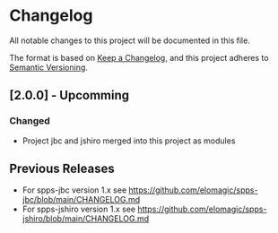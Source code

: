 # Changelog

All notable changes to this project will be documented in this file.

The format is based on [Keep a Changelog](https://keepachangelog.com/), and this project adheres 
to [Semantic Versioning](https://semver.org/).

## [2.0.0] - Upcomming

### Changed

* Project jbc and jshiro merged into this project as modules  

## Previous Releases

* For spps-jbc version 1.x see https://github.com/elomagic/spps-jbc/blob/main/CHANGELOG.md
* For spps-jshiro version 1.x see https://github.com/elomagic/spps-jshiro/blob/main/CHANGELOG.md
